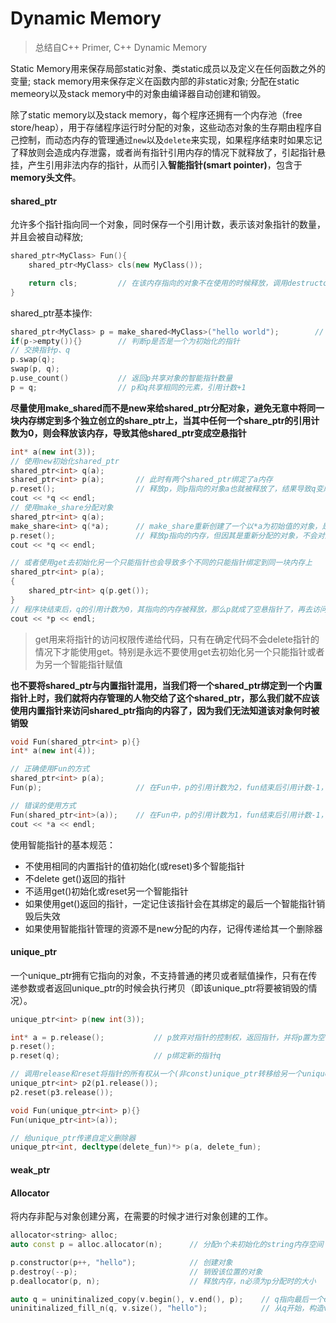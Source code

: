 # Dynamic Memory

> 总结自C++ Primer, C++ Dynamic Memory

Static Memory用来保存局部static对象、类static成员以及定义在任何函数之外的变量; stack memory用来保存定义在函数内部的非static对象; 分配在static memeory以及stack memory中的对象由编译器自动创建和销毁。

除了static memory以及stack memory，每个程序还拥有一个内存池（free store/heap），用于存储程序运行时分配的对象，这些动态对象的生存期由程序自己控制，而动态内存的管理通过`new`以及`delete`来实现，如果程序结束时如果忘记了释放则会造成内存泄露，或者尚有指针引用内存的情况下就释放了，引起指针悬挂，产生引用非法内存的指针，从而引入**智能指针(smart pointer)**，包含于**memory头文件**。

#### shared_ptr

允许多个指针指向同一个对象，同时保存一个引用计数，表示该对象指针的数量，并且会被自动释放;
```c++
shared_ptr<MyClass> Fun(){
	shared_ptr<MyClass> cls(new MyClass());

	return cls;			// 在该内存指向的对象不在使用的时候释放，调用destructor function
}
```

shared_ptr基本操作:
```c++
shared_ptr<MyClass> p = make_shared<MyClass>("hello world");		// 根据传入参数调用MyClass对应的constructor function
if(p->empty()){}		// 判断p是否是一个为初始化的指针
// 交换指针p、q
p.swap(q);
swap(p, q);
p.use_count()			// 返回p共享对象的智能指针数量
p = q;					// p和q共享相同的元素，引用计数+1
```

**尽量使用make_shared而不是new来给shared_ptr分配对象，避免无意中将同一块内存绑定到多个独立创立的share_ptr上，当其中任何一个share_ptr的引用计数为0，则会释放该内存，导致其他shared_ptr变成空悬指针**
```c++
int* a(new int(3));
// 使用new初始化shared_ptr
shared_ptr<int> q(a);
shared_ptr<int> p(a);		// 此时有两个shared_ptr绑定了a内存
p.reset();					// 释放p，则p指向的对象a也就被释放了，结果导致q变成空悬指针，指向一个非法的内存
cout << *q << endl;
// 使用make_share分配对象
shared_ptr<int> q(a);
make_share<int> q(*a);		// make_share重新创建了一个以*a为初始值的对象，是p绑定到该内存
p.reset();					// 释放p指向的内存，但因其是重新分配的对象，不会对源对象即a造成影响
cout << *q << endl;

// 或者使用get去初始化另一个只能指针也会导致多个不同的只能指针绑定到同一块内存上
shared_ptr<int> p(a);
{
	shared_ptr<int> q(p.get());
}	
// 程序块结束后，q的引用计数为0，其指向的内存被释放，那么p就成了空悬指针了，再去访问该内存成了一个非法的行为
cout << *p << endl;
```
> get用来将指针的访问权限传递给代码，只有在确定代码不会delete指针的情况下才能使用get。特别是永远不要使用get去初始化另一个只能指针或者为另一个智能指针赋值

**也不要将shared_ptr与内置指针混用，当我们将一个shared_ptr绑定到一个内置指针上时，我们就将内存管理的人物交给了这个shared_ptr，那么我们就不应该使用内置指针来访问shared_ptr指向的内容了，因为我们无法知道该对象何时被销毁**
```c++
void Fun(shared_ptr<int> p){}
int* a(new int(4));

// 正确使用Fun的方式
shared_ptr<int> p(a);
Fun(p);						// 在Fun中，p的引用计数为2，fun结束后引用计数-1，这样也不会释放p指向的对象

// 错误的使用方式
Fun(shared_ptr<int>(a));	// 在Fun中，p的引用计数为1，fun结束后引用计数-1，结果导致p指向的对象被释放，导致a指针空悬
cout << *a << endl;
```

使用智能指针的基本规范：
- 不使用相同的内置指针的值初始化(或reset)多个智能指针
- 不delete get()返回的指针
- 不适用get()初始化或reset另一个智能指针
- 如果使用get()返回的指针，一定记住该指针会在其绑定的最后一个智能指针销毁后失效
- 如果使用智能指针管理的资源不是new分配的内存，记得传递给其一个删除器

#### unique_ptr

一个unique_ptr拥有它指向的对象，不支持普通的拷贝或者赋值操作，只有在传递参数或者返回unique_ptr的时候会执行拷贝（即该unique_ptr将要被销毁的情况）。
```c++
unique_ptr<int> p(new int(3));

int* a = p.release();			// p放弃对指针的控制权，返回指针，并将p置为空
p.reset();
p.reset(q);						// p绑定新的指针q

// 调用release和reset将指针的所有权从一个(非const)unique_ptr转移给另一个unique
unique_ptr<int> p2(p1.release());
p2.reset(p3.release());

void Fun(unique_ptr<int> p){}
Fun(unique_ptr<int>(a));

// 给unique_ptr传递自定义删除器
unique_ptr<int, decltype(delete_fun)*> p(a, delete_fun);
```

#### weak_ptr

#### Allocator

将内存非配与对象创建分离，在需要的时候才进行对象创建的工作。
```c++
allocator<string> alloc;
auto const p = alloc.allocator(n);		// 分配n个未初始化的string内存空间

p.constructor(p++, "hello");			// 创建对象
p.destroy(--p);							// 销毁该位置的对象
p.deallocator(p, n);					// 释放内存，n必须为p分配时的大小

auto q = uninitinalized_copy(v.begin(), v.end(), p);	// q指向最后一个copy元素的下一地址
uninitinalized_fill_n(q, v.size(), "hello");			// 从q开始，构造v.size()个相同值的对象
```